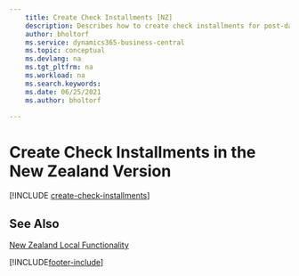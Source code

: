 ```yaml
---
    title: Create Check Installments [NZ]
    description: Describes how to create check installments for post-dated checks in the New Zealand version.
    author: bholtorf
    ms.service: dynamics365-business-central
    ms.topic: conceptual
    ms.devlang: na
    ms.tgt_pltfrm: na
    ms.workload: na
    ms.search.keywords:
    ms.date: 06/25/2021
    ms.author: bholtorf

---
```

# Create Check Installments in the New Zealand Version

[!INCLUDE [create-check-installments](../includes/AUNZ/create-check-installments.md)]

## See Also

[New Zealand Local Functionality](new-zealand-local-functionality.md)


[!INCLUDE[footer-include](../../includes/footer-banner.md)]